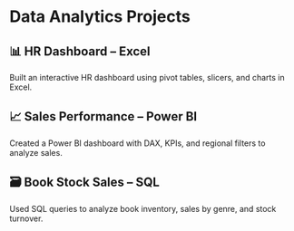 # Data Analytics Projects

## 📊 HR Dashboard – Excel
Built an interactive HR dashboard using pivot tables, slicers, and charts in Excel.

## 📈 Sales Performance – Power BI
Created a Power BI dashboard with DAX, KPIs, and regional filters to analyze sales.

## 🗃️ Book Stock Sales – SQL
Used SQL queries to analyze book inventory, sales by genre, and stock turnover.

